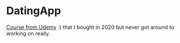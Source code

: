 # DatingApp

[Course from Udemy](https://www.udemy.com/course/build-an-app-with-aspnet-core-and-angular-from-scratch) :) that I bought in 2020 but never got around to working on really.

